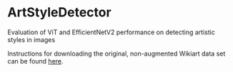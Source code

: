 # ArtStyleDetector

Evaluation of ViT and EfficientNetV2 performance on detecting artistic styles in images

Instructions for downloading the original, non-augmented Wikiart data set can be found [here](https://github.com/bnegreve/rasta).
